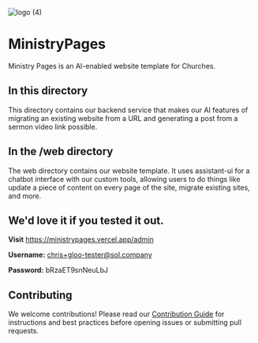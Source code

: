 ![logo (4)](https://github.com/user-attachments/assets/4435e2fc-ebf5-485f-818b-5e4e3261528b)

# MinistryPages
Ministry Pages is an AI-enabled website template for Churches.

## In this directory 
This directory contains our backend service that makes our AI features of migrating an existing website from a URL and generating a post from a sermon video link possible. 

## In the /web directory
The web directory contains our website template. It uses assistant-ui for a chatbot interface with our custom tools, allowing users to do things like update a piece of content on every page of the site, migrate existing sites, and more.

## We'd love it if you tested it out.
**Visit** https://ministrypages.vercel.app/admin

**Username:** chris+gloo-tester@sol.company

**Password:** bRzaET9snNeuLbJ

## Contributing

We welcome contributions! Please read our [Contribution Guide](https://github.com/ForTheChurch/ministrypages/blob/main/CONTRIBUTING.md) for instructions and best practices before opening issues or submitting pull requests.